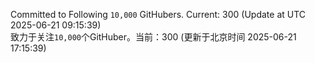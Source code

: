 Committed to Following `10,000` GitHubers. Current: <!-- FOLLOWING_COUNT -->300<!-- FOLLOWING_COUNT --> (Update at UTC <!-- LAST_UPDATED -->2025-06-21 09:15:39<!-- LAST_UPDATED -->)<br>
致力于关注`10,000`个GitHuber。当前：<!-- FOLLOWING_COUNT -->300<!-- FOLLOWING_COUNT --> (更新于北京时间 <!-- LAST_UPDATED_CST -->2025-06-21 17:15:39<!-- LAST_UPDATED_CST -->)
